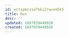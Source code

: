 ```yaml
---
id: wctxpmzzsa7eki2rwuxm5k5
title: bus
desc: ''
updated: 1697039440928
created: 1697039440928
---
```

